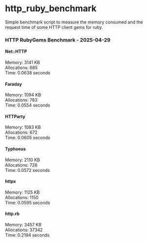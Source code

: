 # http_ruby_benchmark

Simple benchmark script to measure the memory consumed and the request time of some HTTP client gems for ruby.

<!-- benchmark-results -->

### HTTP RubyGems Benchmark - 2025-04-29
#### Net::HTTP
Memory: 3141 KB <br />Allocations: 685 <br />Time: 0.0638 seconds 
#### Faraday
Memory: 1094 KB <br />Allocations: 783 <br />Time: 0.0554 seconds 
#### HTTParty
Memory: 1083 KB <br />Allocations: 672 <br />Time: 0.0605 seconds 
#### Typhoeus
Memory: 2110 KB <br />Allocations: 726 <br />Time: 0.0572 seconds 
#### httpx
Memory: 1125 KB <br />Allocations: 1150 <br />Time: 0.0595 seconds 
#### http.rb
Memory: 3457 KB <br />Allocations: 37342 <br />Time: 0.2194 seconds 
